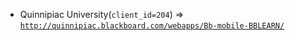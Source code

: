  - Quinnipiac University(`client_id=204`) => [`http://quinnipiac.blackboard.com/webapps/Bb-mobile-BBLEARN/`](http://quinnipiac.blackboard.com/webapps/Bb-mobile-BBLEARN/)
